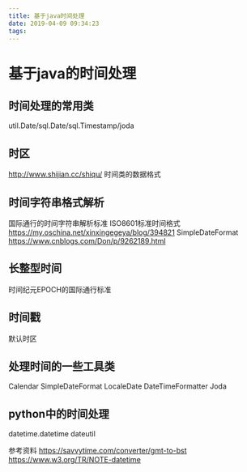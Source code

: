 ```yaml
---
title: 基于java时间处理
date: 2019-04-09 09:34:23
tags:
---
```


# 基于java的时间处理

## 时间处理的常用类
 util.Date/sql.Date/sql.Timestamp/joda

## 时区
http://www.shijian.cc/shiqu/
时间类的数据格式

## 时间字符串格式解析
国际通行的时间字符串解析标准
ISO8601标准时间格式
https://my.oschina.net/xinxingegeya/blog/394821
SimpleDateFormat
https://www.cnblogs.com/Don/p/9262189.html

## 长整型时间
时间纪元EPOCH的国际通行标准

## 时间戳
默认时区

## 处理时间的一些工具类
Calendar
SimpleDateFormat
LocaleDate
DateTimeFormatter
Joda

## python中的时间处理
datetime.datetime
dateutil

参考资料
https://savvytime.com/converter/gmt-to-bst
https://www.w3.org/TR/NOTE-datetime




